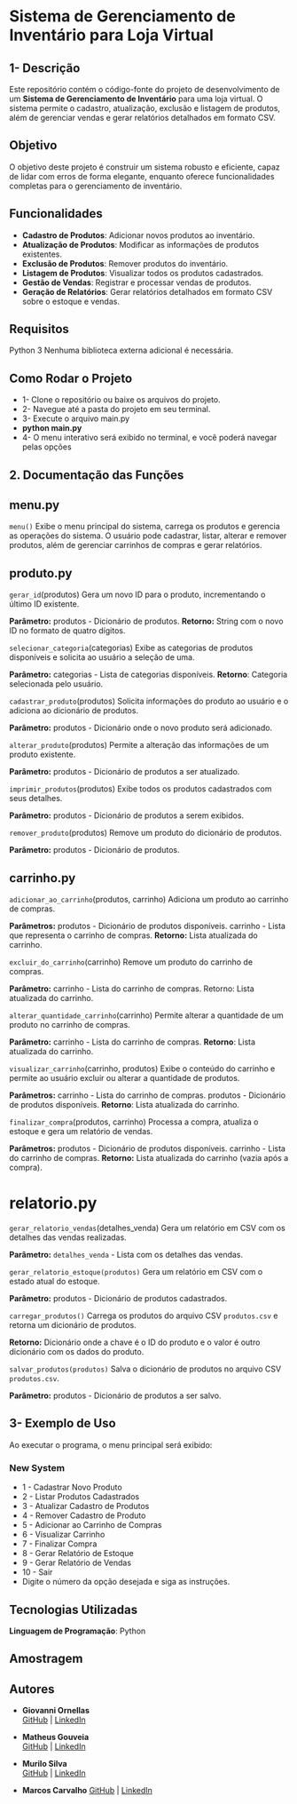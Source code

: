 # Sistema de Gerenciamento de Inventário para Loja Virtual

## 1- Descrição

Este repositório contém o código-fonte do projeto de desenvolvimento de um **Sistema de Gerenciamento de Inventário** para uma loja virtual. O sistema permite o cadastro, atualização, exclusão e listagem de produtos, além de gerenciar vendas e gerar relatórios detalhados em formato CSV.

## Objetivo

O objetivo deste projeto é construir um sistema robusto e eficiente, capaz de lidar com erros de forma elegante, enquanto oferece funcionalidades completas para o gerenciamento de inventário.

## Funcionalidades

- **Cadastro de Produtos**: Adicionar novos produtos ao inventário.
- **Atualização de Produtos**: Modificar as informações de produtos existentes.
- **Exclusão de Produtos**: Remover produtos do inventário.
- **Listagem de Produtos**: Visualizar todos os produtos cadastrados.
- **Gestão de Vendas**: Registrar e processar vendas de produtos.
- **Geração de Relatórios**: Gerar relatórios detalhados em formato CSV sobre o estoque e vendas.

## Requisitos
Python 3
Nenhuma biblioteca externa adicional é necessária.

## Como Rodar o Projeto
- 1- Clone o repositório ou baixe os arquivos do projeto.
- 2- Navegue até a pasta do projeto em seu terminal.
- 3- Execute o arquivo main.py
- **python main.py**
- 4- O menu interativo será exibido no terminal, e você poderá navegar pelas opções


## 2. Documentação das Funções
## menu.py
`menu()`
Exibe o menu principal do sistema, carrega os produtos e gerencia as operações do sistema. O usuário pode cadastrar, listar, alterar e remover produtos, além de gerenciar carrinhos de compras e gerar relatórios.

## produto.py
`gerar_id`(produtos)
Gera um novo ID para o produto, incrementando o último ID existente.

**Parâmetro:** produtos - Dicionário de produtos.
**Retorno:** String com o novo ID no formato de quatro dígitos.

`selecionar_categoria`(categorias)
Exibe as categorias de produtos disponíveis e solicita ao usuário a seleção de uma.

**Parâmetro:** categorias - Lista de categorias disponíveis.
**Retorno**: Categoria selecionada pelo usuário.

`cadastrar_produto`(produtos)
Solicita informações do produto ao usuário e o adiciona ao dicionário de produtos.

**Parâmetro:** produtos - Dicionário onde o novo produto será adicionado.

`alterar_produto`(produtos)
Permite a alteração das informações de um produto existente.

**Parâmetro:** produtos - Dicionário de produtos a ser atualizado.

`imprimir_produtos`(produtos)
Exibe todos os produtos cadastrados com seus detalhes.

**Parâmetro:** produtos - Dicionário de produtos a serem exibidos.

`remover_produto`(produtos)
Remove um produto do dicionário de produtos.

**Parâmetro:** produtos - Dicionário de produtos.

## carrinho.py
`adicionar_ao_carrinho`(produtos, carrinho)
Adiciona um produto ao carrinho de compras.

**Parâmetros:**
produtos - Dicionário de produtos disponíveis.
carrinho - Lista que representa o carrinho de compras.
**Retorno:** Lista atualizada do carrinho.

`excluir_do_carrinho`(carrinho)
Remove um produto do carrinho de compras.

**Parâmetro:** carrinho - Lista do carrinho de compras.
Retorno: Lista atualizada do carrinho.

`alterar_quantidade_carrinho`(carrinho)
Permite alterar a quantidade de um produto no carrinho de compras.

**Parâmetro:** carrinho - Lista do carrinho de compras.
**Retorno**: Lista atualizada do carrinho.

`visualizar_carrinho`(carrinho, produtos)
Exibe o conteúdo do carrinho e permite ao usuário excluir ou alterar a quantidade de produtos.

**Parâmetros:**
carrinho - Lista do carrinho de compras.
produtos - Dicionário de produtos disponíveis.
**Retorno**: Lista atualizada do carrinho.

`finalizar_compra`(produtos, carrinho)
Processa a compra, atualiza o estoque e gera um relatório de vendas.

**Parâmetros:**
produtos - Dicionário de produtos disponíveis.
carrinho - Lista do carrinho de compras.
**Retorno:** Lista atualizada do carrinho (vazia após a compra).

# relatorio.py
`gerar_relatorio_vendas`(detalhes_venda)
Gera um relatório em CSV com os detalhes das vendas realizadas.

**Parâmetro:** 
`detalhes_venda` - Lista com os detalhes das vendas.

`gerar_relatorio_estoque(produtos)`
Gera um relatório em CSV com o estado atual do estoque.

**Parâmetro:** produtos - Dicionário de produtos cadastrados.

`carregar_produtos()`
Carrega os produtos do arquivo CSV `produtos.csv` e retorna um dicionário de produtos.

**Retorno:** Dicionário onde a chave é o ID do produto e o valor é outro dicionário com os dados do produto.

`salvar_produtos(produtos)`
Salva o dicionário de produtos no arquivo CSV `produtos.csv`.

**Parâmetro:** produtos - Dicionário de produtos a ser salvo.

## 3- Exemplo de Uso
Ao executar o programa, o menu principal será exibido:

###        New System

- 1 - Cadastrar Novo Produto
- 2 - Listar Produtos Cadastrados
- 3 - Atualizar Cadastro de Produtos
- 4 - Remover Cadastro de Produto
- 5 - Adicionar ao Carrinho de Compras
- 6 - Visualizar Carrinho
- 7 - Finalizar Compra
- 8 - Gerar Relatório de Estoque
- 9 - Gerar Relatório de Vendas
- 10 - Sair
- Digite o número da opção desejada e siga as instruções.

## Tecnologias Utilizadas

**Linguagem de Programação**: Python

## Amostragem

## Autores

- **Giovanni Ornellas**  
  [GitHub](https://github.com/Giovanni-Ornellas) | [LinkedIn](https://www.linkedin.com/in/giovanni-ornellas-419610227/)

- **Matheus Gouveia**  
  [GitHub](https://github.com/gouveiamdb) | [LinkedIn](https://www.linkedin.com/in/matheus-gouveia-387a19258/)

- **Murilo Silva**  
  [GitHub](https://github.com/Mugah) | [LinkedIn](https://www.linkedin.com/in/murilo-silva-bb2741a1)

- **Marcos Carvalho**
  [GitHub](https://github.com/MarcosFN2014) | [LinkedIn](https://www.linkedin.com/in/marcos-carvalho-8173a2241/)